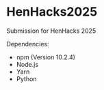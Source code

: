 # HenHacks2025

Submission for HenHacks 2025

Dependencies:

-    npm (Version 10.2.4)
-    Node.js
-    Yarn
-    Python
